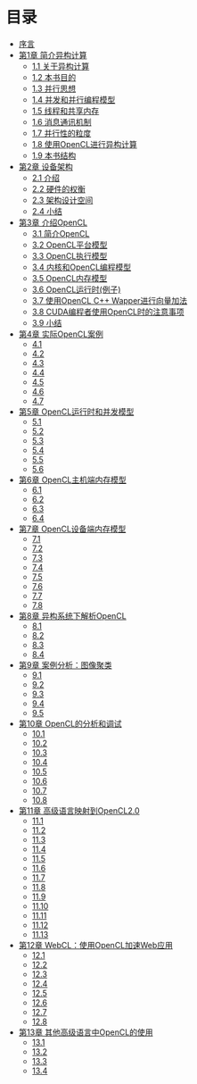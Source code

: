 # 目录

* [序言](content/Foreword/Foreword-chinese.md)
* [第1章 简介异构计算](content/chapter1/1.0-chinese.md)
	* [1.1 关于异构计算](content/chapter1/1.1-chinese.md)
	* [1.2 本书目的](content/chapter1/1.2-chinese.md)
	* [1.3 并行思想](content/chapter1/1.3-chinese.md)
	* [1.4 并发和并行编程模型](content/chapter1/1.4-chinese.md)
	* [1.5 线程和共享内存](content/chapter1/1.5-chinese.md)
	* [1.6 消息通讯机制](content/chapter1/1.6-chinese.md)
	* [1.7 并行性的粒度](content/chapter1/1.7-chinese.md)
	* [1.8 使用OpenCL进行异构计算](content/chapter1/1.8-chinese.md)
	* [1.9 本书结构](content/chapter1/1.9-chinese.md)
* [第2章 设备架构](content/chapter2/2.0-chinese.md)
	* [2.1 介绍](content/chapter2/2.1-chinese.md)
	* [2.2 硬件的权衡](content/chapter2/2.2-chinese.md)
	* [2.3 架构设计空间](content/chapter2/2.3-chinese.md)
	* [2.4 小结](content/chapter2/2.4-chinese.md)
* [第3章 介绍OpenCL](content/chapter3/3.0-chinese.md)
	* [3.1 简介OpenCL](content/chapter3/3.1-chinese.md)
	* [3.2 OpenCL平台模型](content/chapter3/3.2-chinese.md)
	* [3.3 OpenCL执行模型](content/chapter3/3.3-chinese.md)
	* [3.4 内核和OpenCL编程模型](content/chapter3/3.4-chinese.md)
	* [3.5 OpenCL内存模型](content/chapter3/3.5-chinese.md)
	* [3.6 OpenCL运行时(例子)](content/chapter3/3.6-chinese.md)
	* [3.7 使用OpenCL C++ Wapper进行向量加法]()
	* [3.8 CUDA编程者使用OpenCL时的注意事项]()
	* [3.9 小结]()
* [第4章 实际OpenCL案例]()
	* [4.1]()
	* [4.2]()
	* [4.3]()
	* [4.4]()
	* [4.5]()
	* [4.6]()
	* [4.7]()
* [第5章 OpenCL运行时和并发模型]()
	* [5.1]()
	* [5.2]()
	* [5.3]()
	* [5.4]()
	* [5.5]()
	* [5.6]()
* [第6章 OpenCL主机端内存模型]()
	* [6.1]()
	* [6.2]()
	* [6.3]()
	* [6.4]()
* [第7章 OpenCL设备端内存模型]()
	* [7.1]()
	* [7.2]()
	* [7.3]()
	* [7.4]()
	* [7.5]()
	* [7.6]()
	* [7.7]()
	* [7.8]()
* [第8章 异构系统下解析OpenCL]()
	* [8.1]()
	* [8.2]()
	* [8.3]()
	* [8.4]()
* [第9章 案例分析：图像聚类]()
	* [9.1]()
	* [9.2]()
	* [9.3]()
	* [9.4]()
	* [9.5]()
* [第10章 OpenCL的分析和调试]()
	* [10.1]()
	* [10.2]()
	* [10.3]()
	* [10.4]()
	* [10.5]()
	* [10.6]()
	* [10.7]()
	* [10.8]()
* [第11章 高级语言映射到OpenCL2.0]()
	* [11.1]()
	* [11.2]()
	* [11.3]()
	* [11.4]()
	* [11.5]()
	* [11.6]()
	* [11.7]()
	* [11.8]()
	* [11.9]()
	* [11.10]()
	* [11.11]()
	* [11.12]()
	* [11.13]()
* [第12章 WebCL：使用OpenCL加速Web应用]()
	* [12.1]()
	* [12.2]()
	* [12.3]()
	* [12.4]()
	* [12.5]()
	* [12.6]()
	* [12.7]()
	* [12.8]()
* [第13章 其他高级语言中OpenCL的使用]()
	* [13.1]()
	* [13.2]()
	* [13.3]()
	* [13.4]()
